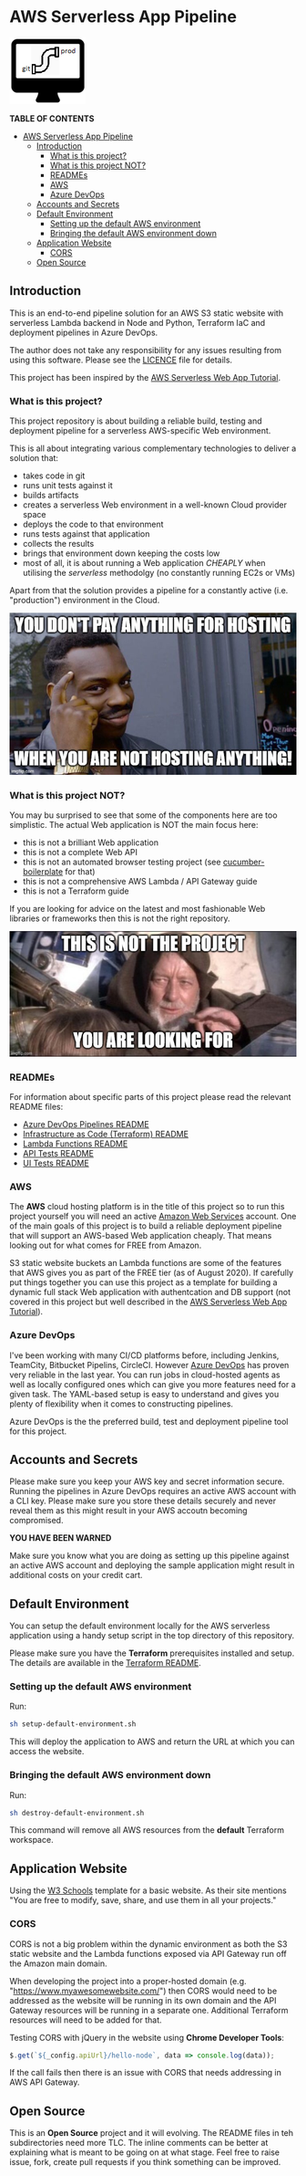 # AWS Serverless App Pipeline

![Project Logo](docs/project-logo.png)

**TABLE OF CONTENTS**

- [AWS Serverless App Pipeline](#aws-serverless-app-pipeline)
  - [Introduction](#introduction)
    - [What is this project?](#what-is-this-project)
    - [What is this project NOT?](#what-is-this-project-not)
    - [READMEs](#readmes)
    - [AWS](#aws)
    - [Azure DevOps](#azure-devops)
  - [Accounts and Secrets](#accounts-and-secrets)
  - [Default Environment](#default-environment)
    - [Setting up the default AWS environment](#setting-up-the-default-aws-environment)
    - [Bringing the default AWS environment down](#bringing-the-default-aws-environment-down)
  - [Application Website](#application-website)
    - [CORS](#cors)
  - [Open Source](#open-source)

## Introduction

This is an end-to-end pipeline solution for an AWS S3 static website with serverless Lambda backend in Node and Python, Terraform IaC and deployment pipelines in Azure DevOps.

The author does not take any responsibility for any issues resulting from using this software. Please see the [LICENCE](LICENSE) file for details.

This project has been inspired by the [AWS Serverless Web App Tutorial](https://aws.amazon.com/getting-started/hands-on/build-serverless-web-app-lambda-apigateway-s3-dynamodb-cognito/).

### What is this project?

This project repository is about building a reliable build, testing and deployment pipeline for a serverless AWS-specific Web environment.

This is all about integrating various complementary technologies to deliver a solution that:

-   takes code in git
-   runs unit tests against it
-   builds artifacts
-   creates a serverless Web environment in a well-known Cloud provider space
-   deploys the code to that environment
-   runs tests against that application
-   collects the results
-   brings that environment down keeping the costs low
-   most of all, it is about running a Web application _CHEAPLY_ when utilising the _serverless_ methodolgy (no constantly running EC2s or VMs)

Apart from that the solution provides a pipeline for a constantly active (i.e. "production") environment in the Cloud.

![hosting](docs/hosting.jpg)

### What is this project NOT?

You may bu surprised to see that some of the components here are too simplistic. The actual Web application is NOT the main focus here:

-   this is not a brilliant Web application
-   this is not a complete Web API
-   this is not an automated browser testing project (see [cucumber-boilerplate](https://github.com/miroslawmajka/cucumber-boilerplate) for that)
-   this is not a comprehensive AWS Lambda / API Gateway guide
-   this is not a Terraform guide

If you are looking for advice on the latest and most fashionable Web libraries or frameworks then this is not the right repository.

![obi-wan](docs/not-the-project.jpg)

### READMEs

For information about specific parts of this project please read the relevant README files:

-   [Azure DevOps Pipelines README](pipelines/README.md)
-   [Infrastructure as Code (Terraform) README](terraform/README.md)
-   [Lambda Functions README](lambda-src/README.md)
-   [API Tests README](api-tests/README.md)
-   [UI Tests README](ui-tests/README.md)

### AWS

The **AWS** cloud hosting platform is in the title of this project so to run this project yourself you will need an active [Amazon Web Services](https://aws.amazon.com/) account. One of the main goals of this project is to build a reliable deployment pipeline that will support an AWS-based Web application cheaply. That means looking out for what comes for FREE from Amazon.

S3 static website buckets an Lambda functions are some of the features that AWS gives you as part of the FREE tier (as of August 2020). If carefully put things together you can use this project as a template for building a dynamic full stack Web application with authentcation and DB support (not covered in this project but well described in the [AWS Serverless Web App Tutorial](https://aws.amazon.com/getting-started/hands-on/build-serverless-web-app-lambda-apigateway-s3-dynamodb-cognito/)).

### Azure DevOps

I've been working with many CI/CD platforms before, including Jenkins, TeamCity, Bitbucket Pipelins, CircleCI. However [Azure DevOps](https://dev.azure.com/) has proven very reliable in the last year. You can run jobs in cloud-hosted agents as well as locally configured ones which can give you more features need for a given task. The YAML-based setup is easy to understand and gives you plenty of flexibility when it comes to constructing pipelines.

Azure DevOps is the the preferred build, test and deployment pipeline tool for this project.

## Accounts and Secrets

Please make sure you keep your AWS key and secret information secure. Running the pipelines in Azure DevOps requires an active AWS account with a CLI key. Please make sure you store these details securely and never reveal them as this might result in your AWS accoutn becoming compromised.

**YOU HAVE BEEN WARNED**

Make sure you know what you are doing as setting up this pipeline against an active AWS account and deploying the sample application might result in additional costs on your credit cart.

## Default Environment

You can setup the default environment locally for the AWS serverless application using a handy setup script in the top directory of this repository.

Please make sure you have the **Terraform** prerequisites installed and setup. The details are available in the [Terraform README](terraform/README.md).

### Setting up the default AWS environment

Run:

```bash
sh setup-default-environment.sh
```

This will deploy the application to AWS and return the URL at which you can access the website.

### Bringing the default AWS environment down

Run:

```bash
sh destroy-default-environment.sh
```

This command will remove all AWS resources from the **default** Terraform workspace.

## Application Website

Using the [W3 Schools](https://www.w3schools.com/w3css/w3css_templates.asp) template for a basic website. As their site mentions "You are free to modify, save, share, and use them in all your projects."

### CORS

CORS is not a big problem within the dynamic environment as both the S3 static website and the Lambda functions exposed via API Gateway run off
the Amazon main domain.

When developing the project into a proper-hosted domain (e.g. "https://www.myawesomewebsite.com/") then CORS would need to be addressed as the website
will be running in its own domain and the API Gateway resources will be running in a separate one. Additional Terraform resources will need to be added for that.

Testing CORS with jQuery in the website using **Chrome Developer Tools**:

```javascript
$.get(`${_config.apiUrl}/hello-node`, data => console.log(data));
```

If the call fails then there is an issue with CORS that needs addressing in AWS API Gateway.

## Open Source

This is an **Open Source** project and it will evolving. The README files in teh subdirectories need more TLC. The inline comments can be better at explaining what is meant to be going on at what stage. Feel free to raise issue, fork, create pull requests if you think something can be improved.
